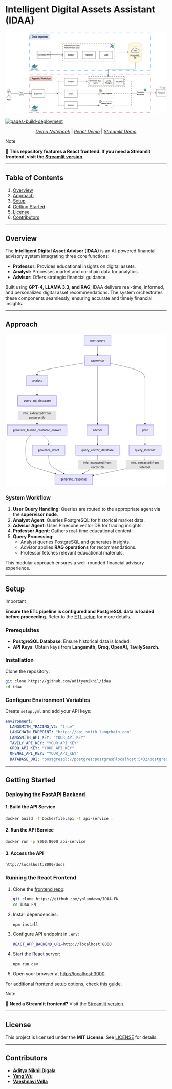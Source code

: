 # Intelligent Digital Assets Assistant (IDAA)

<p align="center">
  <img src="assets/architecture.png" width="700" alt="Thumbnail">
</p>

[![pages-build-deployment](https://github.com/adityanikhil/IDAA/actions/workflows/pages/pages-build-deployment/badge.svg)](https://github.com/adityanikhil/IDAA/actions/workflows/pages/pages-build-deployment)

<p align="center">
    <a href="playground.ipynb"><em>Demo Notebook</em></a> |
    <a href="https://youtu.be/fR2ar-ChBDY"><em>React Demo</em></a> |
    <a href="https://www.youtube.com/watch?v=77j7a_dnGb4&ab_channel=AdityaNikhil"><em>Streamlit Demo</em></a>
</p>

> [!NOTE]
> 🚧 **This repository features a React frontend. If you need a Streamlit frontend, visit the [Streamlit version](https://github.com/AdityaNikhil/IDAA-Streamlit-App).**

---
## Table of Contents
1. [Overview](#overview)
2. [Approach](#approach)
3. [Setup](#setup)
4. [Getting Started](#getting-started)
5. [License](#license)
6. [Contributors](#contributors)

---
## Overview
The **Intelligent Digital Asset Advisor (IDAA)** is an AI-powered financial advisory system integrating three core functions:
- **Professor:** Provides educational insights on digital assets.
- **Analyst:** Processes market and on-chain data for analytics.
- **Advisor:** Offers strategic financial guidance.

Built using **GPT-4, LLAMA 3.3, and RAG**, IDAA delivers real-time, informed, and personalized digital asset recommendations. The system orchestrates these components seamlessly, ensuring accurate and timely financial insights.

---
## Approach

<p align="center">
  <img src="assets/mermaid.png" width="500" alt="System Workflow">
</p>

### System Workflow
1. **User Query Handling**: Queries are routed to the appropriate agent via the **supervisor node**.
2. **Analyst Agent**: Queries PostgreSQL for historical market data.
3. **Advisor Agent**: Uses Pinecone vector DB for trading insights.
4. **Professor Agent**: Gathers real-time educational content.
5. **Query Processing**:
    - Analyst queries PostgreSQL and generates insights.
    - Advisor applies **RAG operations** for recommendations.
    - Professor fetches relevant educational materials.

This modular approach ensures a well-rounded financial advisory experience.

---
## Setup

> [!IMPORTANT]
> **Ensure the ETL pipeline is configured and PostgreSQL data is loaded before proceeding.**
> Refer to the [ETL setup](etl/) for more details.

### Prerequisites
- **PostgreSQL Database**: Ensure historical data is loaded.
- **API Keys**: Obtain keys from **Langsmith, Groq, OpenAI, TavilySearch**.

### Installation
Clone the repository:
```sh
git clone https://github.com/adityanikhil/idaa
cd idaa
```

### Configure Environment Variables
Create `setup.yml` and add your API keys:
```yaml
environment:
  LANGSMITH_TRACING_V2: "true"
  LANGCHAIN_ENDPOINT: "https://api.smith.langchain.com"
  LANGSMITH_API_KEY: "YOUR_API_KEY"
  TAVILY_API_KEY: "YOUR_API_KEY"
  GROQ_API_KEY: "YOUR_API_KEY"
  OPENAI_API_KEY: "YOUR_API_KEY"
  DATABASE_URI: "postgresql://postgres:postgres@localhost:5432/postgres"
```

---
## Getting Started
### Deploying the FastAPI Backend
#### 1. Build the API Service
```sh
docker build -f Dockerfile.api -t api-service .
```
#### 2. Run the API Service
```sh
docker run -p 8000:8000 api-service
```
#### 3. Access the API
```sh
http://localhost:8000/docs
```

### Running the React Frontend
1. Clone the [frontend repo](https://github.com/yolandawu/IDAA-FN):
    ```sh
    git clone https://github.com/yolandawu/IDAA-FN
    cd IDAA-FN
    ```
2. Install dependencies:
    ```sh
    npm install
    ```
3. Configure API endpoint in `.env`:
    ```sh
    REACT_APP_BACKEND_URL=http://localhost:8000
    ```
4. Start the React server:
    ```sh
    npm run dev
    ```
5. Open your browser at [http://localhost:3000](http://localhost:3000).

For additional frontend setup options, check [this guide](https://github.com/yolandawu/IDAA-FN?tab=readme-ov-file#deployment).

> [!NOTE]
> 🚧 **Need a Streamlit frontend?** Visit the [Streamlit version](https://github.com/AdityaNikhil/IDAA-Streamlit-App).

---
## License
This project is licensed under the **MIT License**. See [LICENSE](LICENSE) for details.

---
## Contributors
- **[Aditya Nikhil Digala](https://linkedin.com/in/aditya-nikhil)**
- **[Yang Wu](https://www.linkedin.com/in/yangywu/)**
- **[Vaeshnavi Vella](https://www.linkedin.com/in/vaeshnavi-vella/)**
